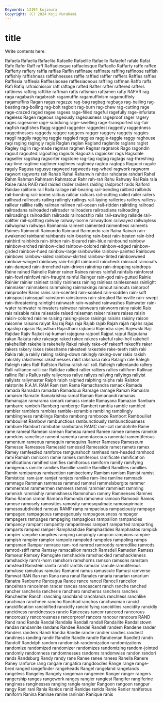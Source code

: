 ```yaml
---
Keywords: 13194 kojimura
Copyright: (C) 2024 Koji Murakami
---
```


# title

Write contents here.



 Rafaela Rafaelia Rafaelita Rafaelle
Rafaellle Rafaello Rafaelof rafale Rafat Rafe Rafer Raff raff Raffaelesque
raffaelesque Raffaello Raffarty raffe raffee Rafferty raffery raffia raffias Raffin
raffinase raffinate raffing raffinose raffish raffishly raffishness raffishnesses raffle raffled
raffler rafflers Raffles raffles Rafflesia rafflesia Rafflesiaceae rafflesiaceous raffling raffman
Raffo raffs Rafi Rafiq rafraichissoir raft raftage rafted Rafter rafter
raftered rafters raftiness rafting raftlike raftman rafts raftsman raftsmen rafty
RAFVR rag raga ragabash ragabrash ragamuffin ragamuffinism ragamuffinly ragamuffins Ragan
ragas ragazze rag-bag ragbag ragbags rag-bailing rag-beating rag-boiling rag-bolt ragbolt
rag-burn rag-chew rag-cutting rage rage-crazed raged ragee ragees rage-filled rageful
ragefully rage-infuriate rageless Ragen rageous rageously rageousness rageproof rager ragery
rages ragesome rage-subduing rage-swelling rage-transported rag-fair ragfish ragfishes Ragg ragged
raggeder raggedest raggedly raggedness raggednesses raggedy raggee raggees ragger raggery
raggety raggies raggil raggily ragging raggle raggled raggles raggle-taggle raggy
raghouse ragi raging ragingly ragis Raglan raglan Ragland raglanite raglans
raglet Ragley raglin rag-made ragman ragmen Ragnar ragnarok Rago ragondin
ragout ragouted ragouting ragouts Ragouzis ragpicker rags Ragsdale ragseller ragshag
ragsorter ragstone rag-tag ragtag ragtags rag-threshing rag-time ragtime ragtimer ragtimes
ragtimey ragtop ragtops Ragucci ragule raguly Ragusa ragusye ragweed ragweeds
rag-wheel ragwork ragworm ragwort ragworts rah Rahab Rahal Rahanwin rahdar
rahdaree rahdari Rahel Rahm Rahman Rahmann Rahmatour Rahr rah-rah Rahu
Rahway Rai Raia raia Raiae raias RAID raid raided raider
raiders raiding raidproof raids Raiford Raiidae raiiform rail Raila railage
rail-bearing rail-bending railbird railbirds rail-bonding rail-borne railbus railcar railcars rail-cutting
railed railer railers railhead railheads railing railingly railings rail-laying railleries
raillery railless railleur raillike railly railman railmen rail-ocean rail-ridden railriding
railroad railroadana railroaded railroader railroaders railroadiana railroading railroadings railroadish railroads
railroadship rails rail-sawing railside rail-splitter rail-splitting railway railway-borne railwaydom railwayed
railwayless railwayman railways Raimannia raiment raimented raimentless raiments Raimes Raimondi
Raimondo Raimund Raimundo rain Raina Rainah rain-awakened rainband rainbands rain-bearing
rain-beat rain-beaten rain-bird rainbird rainbirds rain-bitten rain-bleared rain-blue rainbound rainbow
rainbow-arched rainbow-clad rainbow-colored rainbow-edged rainbow-girded rainbow-hued rainbow-large rainbowlike rainbow-painted Rainbows
rainbows rainbow-sided rainbow-skirted rainbow-tinted rainbowweed rainbow-winged rainbowy rain-bright rainburst raincheck
raincoat raincoats rain-damped rain-drenched rain-driven raindrop rain-dropping raindrops Raine rained
Rainelle Rainer rainer Raines raines rainfall rainfalls rainforest rain-fowl rainfowl
rain-fraught rainful Rainger rain-god rain-gutted Rainie Rainier rainier rainiest rainily
raininess raining rainless rainlessness rainlight rainmaker rainmakers rainmaking rainmakings rainout
rainouts rainproof rainproofer Rains rains rain-scented rain-soaked rain-sodden rain-soft rainspout
rainsquall rainstorm rainstorms rain-streaked Rainsville rain-swept rain-threatening raintight rainwash rain-washed
rainwashes Rainwater rain-water rainwater rainwaters rainwear rainwears rainworm rainy raioid
Rais rais raisable raise raiseable raised raiseman raiser raisers raises
raisin raisin-colored raisine raising raising-piece raisings raisins raisiny raison raisonne
raisons raiyat Raj raj Raja raja Rajab rajab Rajah rajah
rajahs rajas rajaship rajasic Rajasthan Rajasthani rajbansi Rajendra rajes Rajewski
Raji Rajidae Rajiv Rajkot raj-kumari rajoguna rajpoot Rajput rajput Rajputana
rakan Rakata rake rakeage raked rakee rakees rakeful rake-hell rakehell
rakehellish rakehells rakehelly Rakel rakely rake-off rakeoff rakeoffs raker rakers
rakery rakes rakeshame rakesteel rakestele rake-teeth rakh raki Rakia rakija
rakily raking raking-down rakingly raking-over rakis rakish rakishly rakishness rakishnesses
rakit rakshasa raku Ralaigh rale Ralegh Raleigh rales Ralf Ralfston
Ralina ralish rall rall. Ralleigh rallentando rallery Ralli ralliance ralli-car
Rallidae rallied rallier ralliers rallies ralliform Rallinae ralline Ralls Rallus
rally rallycross rallye rallyes rallying rallyings rallyist rallyists rallymaster Ralph
ralph ralphed ralphing ralphs rals Ralston ralstonite R.A.M. RAM Ram
ram Rama Ramachandra ramack Ramada ramada Ramadan ramadan Ramadoux Ramage
ramage Ramah Ramaism ramaism Ramaite Ramakrishna ramal Raman Ramanandi ramanas
Ramanujan ramarama ramark ramass ramate Ramayana Ramazan Rambam rambarre rambeh
Ramberg ramberge Rambert rambla ramble rambled rambler ramblers rambles ramble-scramble
rambling ramblingly ramblingness ramblings Rambo rambong rambooze Rambort Rambouillet rambouillet
Rambow rambunctious rambunctiously rambunctiousness rambure Ramburt rambutan rambutans RAMC ram-cat
ramdohrite Rame rame rameal Ramean ramean Rameau ramed Ramee ramee
ramees ramekin ramekins ramellose rament ramenta ramentaceous ramental ramentiferous ramentum
rameous ramequin ramequins Ramer Rameses Rameseum Ramesse Ramesses Ramessid ramessid
Ramesside ramet ramets ramex Ramey ramfeezled ramforce ramgunshoch ramhead ram-headed
ramhood rami Ramiah ramicorn ramie ramies ramiferous ramificate ramification ramifications
ramified ramifies ramiflorous ramiform ramify ramifying ramigerous ramilie ramilies Ramillie
ramillie Ramillied Ramillies ramillies Ramin ramiparous ramisection ramisectomy Ramism ramism
Ramist ramist Ramistical ram-jam ramjet ramjets ramlike ram-line ramline rammack
rammage Ramman rammass rammed rammel rammelsbergite rammer rammerman rammermen rammers
rammi rammier rammiest ramming rammish rammishly rammishness Rammohun rammy Ramnenses
Ramnes Ramo Ramon ramon Ramona Ramonda ramoneur ramoon Ramoosii Ramos
ramose ramosely ramosities ramosity ramosopalmate ramosopinnate ramososubdivided ramous RAMP ramp
rampacious rampaciously rampage rampaged rampageous rampageously rampageousness rampager rampagers rampages
rampaging rampagious rampallion rampancies rampancy rampant rampantly rampantness rampart ramparted
ramparting ramparts ramped ramper Ramphastidae Ramphastides Ramphastos rampick rampier rampike
rampikes ramping rampingly rampion rampions rampire rampish rampler ramplor rampole
rampoled rampoles rampoling ramps rampsman Rampur ramrace ram-rod ramrod ramroddy
ramrodlike ramrods ramrod-stiff rams Ramsay ramscallion ramsch Ramsdell Ramsden Ramses
Ramseur Ramsey Ramsgate ramshackle ramshackled ramshackleness ramshackly ram's-horn ramshorn ramshorns
ramson ramsons ramstam ramstead Ramstein ramta ramtil ramtils ramular ramule
ramuliferous ramulose ramulous ramulus Ramunni ramus ramuscule Ramusi ramverse Ramwat
RAN Ran ran Rana rana ranal Ranales ranaria ranarian ranarium
Ranatra Ranburne Rancagua Rance rance rancel Rancell rancellor rancelman rancelmen
rancer rances rancescent ranch ranche ranched rancher rancheria rancherie ranchero
rancheros ranchers ranches Ranchester Ranchi ranching ranchland ranchlands ranchless ranchlike
ranchman ranchmen rancho Ranchod ranchos ranchwoman rancid rancidification rancidified rancidify
rancidifying rancidities rancidity rancidly rancidness rancidnesses rancio Rancocas rancor rancored
rancorous rancorously rancorousness rancorproof rancors rancour rancours RAND Rand rand
Randa Randal Randalia Randall randall Randallite Randallstown randan randannite randans
Randee Randel Randell randem Randene rander Randers randers Randi Randia
Randie randie randier randies randiest randiness randing randir Randite Randle
randle Randleman Randlett randn Randolf Randolph random randomish randomization randomizations
randomize randomized randomizer randomizes randomizing random-jointed randomly randomness randomnesses randoms
randomwise randon randori rands Randsburg Randy randy rane Ranee ranee
ranees Ranella Ranere Raney ranforce rang rangale rangatira rangdoodles Range
range range-bred ranged rangefinder rangeheads Rangel rangeland rangelands rangeless Rangeley
Rangely rangeman rangemen Ranger ranger rangers rangership ranges rangework rangey
rangier rangiest Rangifer rangiferine ranginess ranginesses ranging rangle rangler Rangoon
rangoon rangpur rangy Rani rani Rania Ranice ranid Ranidae ranids
Ranie Ranier raniferous raniform Ranina Raninae ranine raninian Ranique ranis
